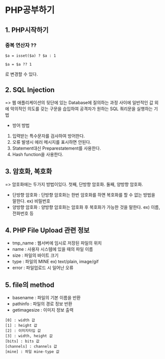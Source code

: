 # PHP공부하기

## 1. PHP시작하기
### 중복 연산자 ??
```
$a = isset($a) ? $a : 1

$a = $a ?? 1
```
로 변경할 수 있다.

## 2. SQL Injection
=> 웹 애플리케이션의 뒷단에 있는 Database에 질의하는 과정 사이에
   일반적인 값 외에 악의적인 의도를 갖는 구문을 습입하여 공격자가
   원하는 SQL 쿼리문을 실행하는 기법

- 방어 방법
1. 입력받는 특수문자를 검사하여 방어한다.
2. 오류 발생시 에러 메시지를 표시하면 안된다.
3. Statement대신  Preparestatement를 사용한다.
4. Hash function을 사용한다.

## 3. 암호화, 복호화
=> 암호화에는 두가지 방법이있다. 
   첫째, 단방향 암호화.
   둘째, 양방향 암호화.

- 단방향 암호화 : 단방향 암호화는 한번 암호화를 하면 복호화를 할 수 없는   방법을 말한다. ex) 비밀번호
- 양방향 암호화 : 양방향 암호화는 암호화 후 복호화가 가능한 것을 말한다.
  ex) 이름, 전화번호 등

## 4. PHP File Upload 관련 정보
- tmp_name : 웹서버에 임시로 저장된 파일의 위치
- name : 사용자 시스템에 있을 때의 파일 이름
- size : 파일의 바이트 크기
- type : 파일의 MINE ex) text/plain, image/gif
- error : 파일업로드 시 일어난 오류

## 5. file의 method
- basename : 파일의 기본 이름을 반환
- pathinfo : 파일의 경로 정보 반환
- getimagesize : 이미지 정보 출력
````````````````````````````````````````````````
[0] : width 값
[1] : height 값
[2] : 이미지타입 값
[3] : width, height 값
[bits] : bits 값
[channels] : channels 값
[mine] : 파일 mine-type 값
````````````````````````````````````````````````